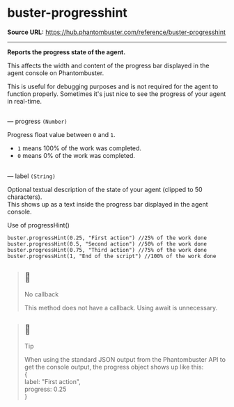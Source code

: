 # buster-progresshint

**Source URL:** https://hub.phantombuster.com/reference/buster-progresshint

---

**Reports the progress state of the agent.**

This affects the width and content of the progress bar displayed in the agent console on Phantombuster.

This is useful for debugging purposes and is not required for the agent to function properly. Sometimes it's just nice to see the progress of your agent in real-time.

## 

— progress `(Number)`

Progress float value between `0` and `1`.

  * `1` means 100% of the work was completed.
  * `0` means 0% of the work was completed.



## 

— label `(String)`

Optional textual description of the state of your agent (clipped to 50 characters).  
This shows up as a text inside the progress bar displayed in the agent console.

Use of progressHint()
    
    
    buster.progressHint(0.25, "First action") //25% of the work done
    buster.progressHint(0.5, "Second action") //50% of the work done
    buster.progressHint(0.75, "Third action") //75% of the work done
    buster.progressHint(1, "End of the script") //100% of the work done
    

> ## 🚧
> 
> No callback
> 
> This method does not have a callback. Using await is unnecessary.

> ## 📘
> 
> Tip
> 
> When using the standard JSON output from the Phantombuster API to get the console output, the progress object shows up like this:  
>  {  
>  label: "First action",  
>  progress: 0.25  
>  }